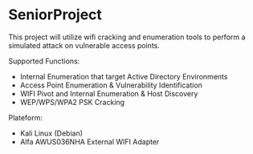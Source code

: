 # SeniorProject
This project will utilize wifi cracking and enumeration tools to perform a simulated attack on vulnerable access points.

Supported Functions:
- Internal Enumeration that target Active Directory Environments
- Access Point Enumeration & Vulnerability Identification
- WIFI Pivot and Internal Enumeration & Host Discovery
- WEP/WPS/WPA2 PSK Cracking

Plateform:
- Kali Linux (Debian)
- Alfa AWUS036NHA External WIFI Adapter

